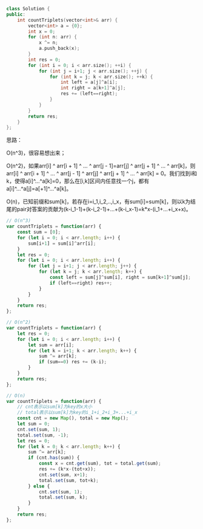 ```CPP
class Solution {
public:
    int countTriplets(vector<int>& arr) {
        vector<int> a = {0};
        int x = 0;
        for (int n: arr) {
            x ^= n;
            a.push_back(x);
        }
        int res = 0;
        for (int i = 0; i < arr.size(); ++i) {
            for (int j = i+1; j < arr.size(); ++j) {
                for (int k = j; k < arr.size(); ++k) {
                    int left = a[j]^a[i];
                    int right = a[k+1]^a[j];
                    res += (left==right);
                }
            }
        }
        return res;
    }
};
```

思路：

O(n^3)，很容易想出来；

O(n^2)，如果arr[i] ^ arr[i + 1] ^ ... ^ arr[j - 1]=arr[j] ^ arr[j + 1] ^ ... ^ arr[k]，则arr[i] ^ arr[i + 1] ^ ... ^ arr[j - 1] ^ arr[j] ^ arr[j + 1] ^ ... ^ arr[k] = 0。我们找到i和k，使得a[i]^...^a[k]=0，那么在[i,k]区间内任意找一个j，都有a[i]^...^a[j]=a[+1]^...^a[k]。

O(n)，已知前缀和sum[k]，若存在i=i_1,i_2,..,i_x，有sum[i]=sum[k]，则以k为结尾的pair对答案的贡献为(k-i_1-1)+(k-i_2-1)+...+(k-i_x-1)=k*x-(i_1+...+i_x+x)。

```js
// O(n^3)
var countTriplets = function(arr) {
    const sum = [0];
    for (let i = 0; i < arr.length; i++) {
        sum[i+1] = sum[i]^arr[i];
    }
    let res = 0;
    for (let i = 0; i < arr.length; i++) {
        for (let j = i+1; j < arr.length; j++) {
            for (let k = j; k < arr.length; k++) {
                const left = sum[j]^sum[i], right = sum[k+1]^sum[j];
                if (left==right) res++;
            }
        }
    }
    return res;
};
```

```js
// O(n^2)
var countTriplets = function(arr) {
    let res = 0;
    for (let i = 0; i < arr.length; i++) {
        let sum = arr[i];
        for (let k = i+1; k < arr.length; k++) {
            sum ^= arr[k];
            if (sum==0) res += (k-i);
        }
    }
    return res;
};
```

```js
// O(n)
var countTriplets = function(arr) {
    // cnt表示以sum[k]为key的x大小
    // total表示以sum[k]为key的i_1+i_2+i_3+...+i_x
    const cnt = new Map(), total = new Map();
    let sum = 0;
    cnt.set(sum, 1);
    total.set(sum, -1);
    let res = 0;
    for (let k = 0; k < arr.length; k++) {
        sum ^= arr[k];
        if (cnt.has(sum)) {
            const x = cnt.get(sum), tot = total.get(sum);
            res += (k*x-(tot+x));
            cnt.set(sum, x+1);
            total.set(sum, tot+k);
        } else {
            cnt.set(sum, 1);
            total.set(sum, k);
        }
    }
    return res;
};
```

